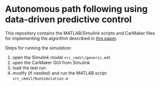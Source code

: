 # Autonomous path following using data-driven predictive control


This repository contains the MATLAB/Simulink scripts and CarMaker files for implementing the algorithm described in [this paper](https://ieeexplore.ieee.org/document/10308482).

Steps for running the simulation:
1. open the Simulink model `src_cm4sl/generic.mdl`
2. open the CarMaker GUI from Simulink
3. load the test run
4. modify (if needed) and run the MATLAB script `src_cm4sl/RunSimulation.m`